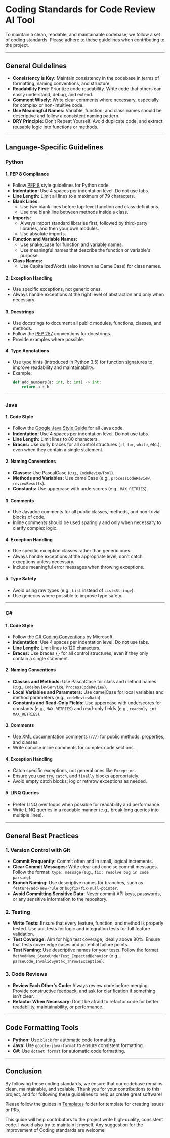# Coding Standards for Code Review AI Tool

To maintain a clean, readable, and maintainable codebase, we follow a set of coding standards. Please adhere to these guidelines when contributing to the project.

---

## General Guidelines

- **Consistency is Key:** Maintain consistency in the codebase in terms of formatting, naming conventions, and structure.
- **Readability First:** Prioritize code readability. Write code that others can easily understand, debug, and extend.
- **Comment Wisely:** Write clear comments where necessary, especially for complex or non-intuitive code.
- **Use Meaningful Names:** Variable, function, and class names should be descriptive and follow a consistent naming pattern.
- **DRY Principle:** Don’t Repeat Yourself. Avoid duplicate code, and extract reusable logic into functions or methods.

---

## Language-Specific Guidelines

### Python

#### 1. **PEP 8 Compliance**
   - Follow [PEP 8](https://pep8.org) style guidelines for Python code.
   - **Indentation:** Use 4 spaces per indentation level. Do not use tabs.
   - **Line Length:** Limit all lines to a maximum of 79 characters.
   - **Blank Lines:**
     - Use two blank lines before top-level function and class definitions.
     - Use one blank line between methods inside a class.
   - **Imports:** 
     - Always import standard libraries first, followed by third-party libraries, and then your own modules.
     - Use absolute imports.
   - **Function and Variable Names:** 
     - Use snake_case for function and variable names.
     - Use meaningful names that describe the function or variable's purpose.
   - **Class Names:** 
     - Use CapitalizedWords (also known as CamelCase) for class names.

#### 2. **Exception Handling**
   - Use specific exceptions, not generic ones.
   - Always handle exceptions at the right level of abstraction and only when necessary.

#### 3. **Docstrings**
   - Use docstrings to document all public modules, functions, classes, and methods.
   - Follow the [PEP 257](https://www.python.org/dev/peps/pep-0257/) conventions for docstrings.
   - Provide examples where possible.

#### 4. **Type Annotations**
   - Use type hints (introduced in Python 3.5) for function signatures to improve readability and maintainability.
   - Example:
     ```python
     def add_numbers(a: int, b: int) -> int:
         return a + b
     ```

---

### Java

#### 1. **Code Style**
   - Follow the [Google Java Style Guide](https://google.github.io/styleguide/javaguide.html) for all Java code.
   - **Indentation:** Use 4 spaces per indentation level. Do not use tabs.
   - **Line Length:** Limit lines to 80 characters.
   - **Braces:** Use curly braces for all control structures (`if`, `for`, `while`, etc.), even when they contain a single statement.

#### 2. **Naming Conventions**
   - **Classes:** Use PascalCase (e.g., `CodeReviewTool`).
   - **Methods and Variables:** Use camelCase (e.g., `processCodeReview`, `reviewResults`).
   - **Constants:** Use uppercase with underscores (e.g., `MAX_RETRIES`).

#### 3. **Comments**
   - Use Javadoc comments for all public classes, methods, and non-trivial blocks of code.
   - Inline comments should be used sparingly and only when necessary to clarify complex logic.

#### 4. **Exception Handling**
   - Use specific exception classes rather than generic ones.
   - Always handle exceptions at the appropriate level, don’t catch exceptions unless necessary.
   - Include meaningful error messages when throwing exceptions.

#### 5. **Type Safety**
   - Avoid using raw types (e.g., `List` instead of `List<String>`).
   - Use generics where possible to improve type safety.

---

### C#

#### 1. **Code Style**
   - Follow the [C# Coding Conventions](https://docs.microsoft.com/en-us/dotnet/csharp/programming-guide/inside-a-program/coding-conventions) by Microsoft.
   - **Indentation:** Use 4 spaces per indentation level. Do not use tabs.
   - **Line Length:** Limit lines to 120 characters.
   - **Braces:** Use braces `{}` for all control structures, even if they only contain a single statement.

#### 2. **Naming Conventions**
   - **Classes and Methods:** Use PascalCase for class and method names (e.g., `CodeReviewService`, `ProcessCodeReview`).
   - **Local Variables and Parameters:** Use camelCase for local variables and method parameters (e.g., `codeReviewData`).
   - **Constants and Read-Only Fields:** Use uppercase with underscores for constants (e.g., `MAX_RETRIES`) and read-only fields (e.g., `readonly int MAX_RETRIES`).

#### 3. **Comments**
   - Use XML documentation comments (`///`) for public methods, properties, and classes.
   - Write concise inline comments for complex code sections.

#### 4. **Exception Handling**
   - Catch specific exceptions, not general ones like `Exception`.
   - Ensure you use `try`, `catch`, and `finally` blocks appropriately.
   - Avoid empty catch blocks; log or rethrow exceptions as needed.

#### 5. **LINQ Queries**
   - Prefer LINQ over loops when possible for readability and performance.
   - Write LINQ queries in a readable manner (e.g., break long queries into multiple lines).

---

## General Best Practices

### 1. **Version Control with Git**

- **Commit Frequently:** Commit often and in small, logical increments.
- **Clear Commit Messages:** Write clear and concise commit messages. Follow the format: `type: message` (e.g., `fix: resolve bug in code parsing`).
- **Branch Naming:** Use descriptive names for branches, such as `feature/add-new-rule` or `bugfix/fix-null-pointer`.
- **Avoid Committing Sensitive Data:** Never commit API keys, passwords, or any sensitive information to the repository.

### 2. **Testing**

- **Write Tests:** Ensure that every feature, function, and method is properly tested. Use unit tests for logic and integration tests for full feature validation.
- **Test Coverage:** Aim for high test coverage, ideally above 80%. Ensure that tests cover edge cases and potential failure points.
- **Test Naming:** Use descriptive names for your tests. Follow the format `MethodName_StateUnderTest_ExpectedBehavior` (e.g., `parseCode_InvalidSyntax_ThrowsException`).

### 3. **Code Reviews**

- **Review Each Other's Code:** Always review code before merging. Provide constructive feedback, and ask for clarification if something isn’t clear.
- **Refactor When Necessary:** Don’t be afraid to refactor code for better readability, maintainability, or performance.

---

## Code Formatting Tools

- **Python:** Use `black` for automatic code formatting.
- **Java:** Use `google-java-format` to ensure consistent formatting.
- **C#:** Use `dotnet format` for automatic code formatting.

---

## Conclusion

By following these coding standards, we ensure that our codebase remains clean, maintainable, and scalable. Thank you for your contributions to this project, and for following these guidelines to help us create great software!

Please follow the guides in [Templates](docs/Templates) folder for template for creating Issues or PRs.

This guide will help contributors to the project write high-quality, consistent code. I would also try to maintain it myself.
Any suggestion for the improvement of Coding standards are welcome!
